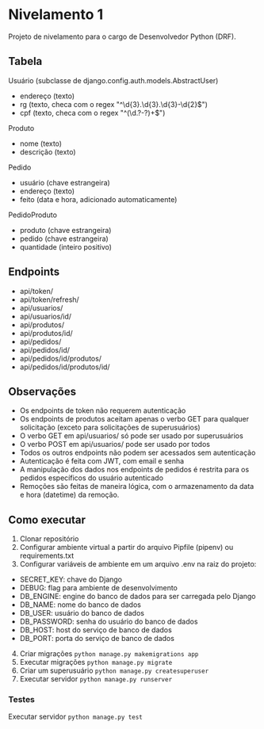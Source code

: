 # Nivelamento 1

Projeto de nivelamento para o cargo de Desenvolvedor Python (DRF).

## Tabela
Usuário (subclasse de django.config.auth.models.AbstractUser)
- endereço (texto)
- rg (texto, checa com o regex "^\d{3}\.\d{3}\.\d{3}\-\d{2}$")
- cpf (texto, checa com o regex "^(\d\.?-?)+$")

Produto
- nome (texto)
- descrição (texto)

Pedido
- usuário (chave estrangeira)
- endereço (texto)
- feito (data e hora, adicionado automaticamente)

PedidoProduto
- produto (chave estrangeira)
- pedido (chave estrangeira)
- quantidade (inteiro positivo)

## Endpoints
- api/token/     
- api/token/refresh/  
- api/usuarios/
- api/usuarios/id/
- api/produtos/  
- api/produtos/id/
- api/pedidos/
- api/pedidos/id/
- api/pedidos/id/produtos/
- api/pedidos/id/produtos/id/

## Observações
- Os endpoints de token não requerem autenticação
- Os endpoints de produtos aceitam apenas o verbo GET para qualquer solicitação (exceto para solicitações de superusuários)
- O verbo GET em api/usuarios/ só pode ser usado por superusuários
- O verbo POST em api/usuarios/ pode ser usado por todos
- Todos os outros endpoints não podem ser acessados sem autenticação
- Autenticação é feita com JWT, com email e senha
- A manipulação dos dados nos endpoints de pedidos é restrita para os pedidos específicos do usuário autenticado
- Remoções são feitas de maneira lógica, com o armazenamento da data e hora (datetime) da remoção. 

## Como executar
1. Clonar repositório
2. Configurar ambiente virtual a partir do arquivo Pipfile (pipenv) ou requirements.txt
3. Configurar variáveis de ambiente em um arquivo .env na raiz do projeto:
- SECRET_KEY: chave do Django
- DEBUG: flag para ambiente de desenvolvimento
- DB_ENGINE: engine do banco de dados para ser carregada pelo Django
- DB_NAME: nome do banco de dados
- DB_USER: usuário do banco de dados
- DB_PASSWORD: senha do usuário do banco de dados
- DB_HOST: host do serviço de banco de dados
- DB_PORT: porta do serviço de banco de dados
4. Criar migrações `python manage.py makemigrations app`
5. Executar migrações `python manage.py migrate`
6. Criar um superusuário `python manage.py createsuperuser`
7. Executar servidor `python manage.py runserver`

### Testes
Executar servidor `python manage.py test`
